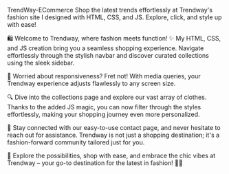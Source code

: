 TrendWay-ECommerce
Shop the latest trends effortlessly at Trendway's fashion site I designed with HTML, CSS, and JS. Explore, click, and style up with ease!

🛍️ Welcome to Trendway, where fashion meets function! ✨ My HTML, CSS, and JS creation bring you a seamless shopping experience. Navigate effortlessly through the stylish navbar and discover curated collections using the sleek sidebar.

📱 Worried about responsiveness? Fret not! With media queries, your Trendway experience adjusts flawlessly to any screen size.

🔍 Dive into the collections page and explore our vast array of clothes. Thanks to the added JS magic, you can now filter through the styles effortlessly, making your shopping journey even more personalized.

🔗 Stay connected with our easy-to-use contact page, and never hesitate to reach out for assistance. Trendway is not just a shopping destination; it's a fashion-forward community tailored just for you.

🌟 Explore the possibilities, shop with ease, and embrace the chic vibes at Trendway – your go-to destination for the latest in fashion! 👗👠
